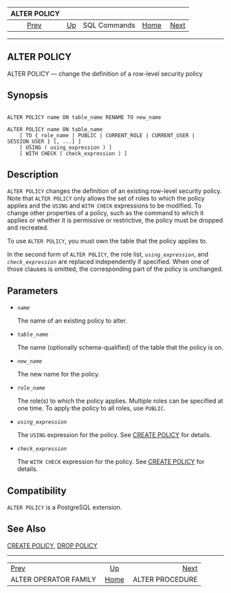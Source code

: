 <!--?xml version="1.0" encoding="UTF-8" standalone="no"?-->

|                       ALTER POLICY                      |                                        |              |                                                       |                                                    |
| :-----------------------------------------------------: | :------------------------------------- | :----------: | ----------------------------------------------------: | -------------------------------------------------: |
| [Prev](sql-alteropfamily.html "ALTER OPERATOR FAMILY")  | [Up](sql-commands.html "SQL Commands") | SQL Commands | [Home](index.html "PostgreSQL 17devel Documentation") |  [Next](sql-alterprocedure.html "ALTER PROCEDURE") |

***

## ALTER POLICY

ALTER POLICY — change the definition of a row-level security policy

## Synopsis

```

ALTER POLICY name ON table_name RENAME TO new_name

ALTER POLICY name ON table_name
    [ TO { role_name | PUBLIC | CURRENT_ROLE | CURRENT_USER | SESSION_USER } [, ...] ]
    [ USING ( using_expression ) ]
    [ WITH CHECK ( check_expression ) ]
```

## Description

`ALTER POLICY` changes the definition of an existing row-level security policy. Note that `ALTER POLICY` only allows the set of roles to which the policy applies and the `USING` and `WITH CHECK` expressions to be modified. To change other properties of a policy, such as the command to which it applies or whether it is permissive or restrictive, the policy must be dropped and recreated.

To use `ALTER POLICY`, you must own the table that the policy applies to.

In the second form of `ALTER POLICY`, the role list, *`using_expression`*, and *`check_expression`* are replaced independently if specified. When one of those clauses is omitted, the corresponding part of the policy is unchanged.

## Parameters

* *`name`*

    The name of an existing policy to alter.

* *`table_name`*

    The name (optionally schema-qualified) of the table that the policy is on.

* *`new_name`*

    The new name for the policy.

* *`role_name`*

    The role(s) to which the policy applies. Multiple roles can be specified at one time. To apply the policy to all roles, use `PUBLIC`.

* *`using_expression`*

    The `USING` expression for the policy. See [CREATE POLICY](sql-createpolicy.html "CREATE POLICY") for details.

* *`check_expression`*

    The `WITH CHECK` expression for the policy. See [CREATE POLICY](sql-createpolicy.html "CREATE POLICY") for details.

## Compatibility

`ALTER POLICY` is a PostgreSQL extension.

## See Also

[CREATE POLICY](sql-createpolicy.html "CREATE POLICY"), [DROP POLICY](sql-droppolicy.html "DROP POLICY")

***

|                                                         |                                                       |                                                    |
| :------------------------------------------------------ | :---------------------------------------------------: | -------------------------------------------------: |
| [Prev](sql-alteropfamily.html "ALTER OPERATOR FAMILY")  |         [Up](sql-commands.html "SQL Commands")        |  [Next](sql-alterprocedure.html "ALTER PROCEDURE") |
| ALTER OPERATOR FAMILY                                   | [Home](index.html "PostgreSQL 17devel Documentation") |                                    ALTER PROCEDURE |
